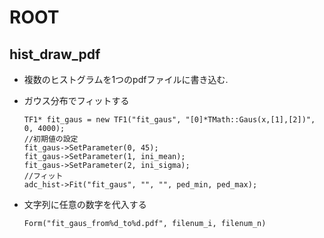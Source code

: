 # ROOT
## hist_draw_pdf
  - 複数のヒストグラムを1つのpdfファイルに書き込む.
  - ガウス分布でフィットする
    ```
    TF1* fit_gaus = new TF1("fit_gaus", "[0]*TMath::Gaus(x,[1],[2])", 0, 4000);
    //初期値の設定
    fit_gaus->SetParameter(0, 45);
    fit_gaus->SetParameter(1, ini_mean);
    fit_gaus->SetParameter(2, ini_sigma);
    //フィット
    adc_hist->Fit("fit_gaus", "", "", ped_min, ped_max);
    ```
    
  - 文字列に任意の数字を代入する
    ```
    Form("fit_gaus_from%d_to%d.pdf", filenum_i, filenum_n)
    ```
    

  
